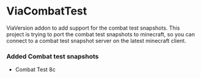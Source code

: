 # ViaCombatTest

ViaVersion addon to add support for the combat test snapshots.
This project is trying to port the combat test snapshots to minecraft, so you can connect to a combat test snapshot server on the latest minecraft client.

### Added Combat test snapshots
- Combat Test 8c